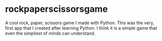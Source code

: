 # rockpaperscissorsgame
A cool rock, paper, scissors game I made with Python. This was the very, first app that I created after learning Python. I think it is a 
simple game that even the simpliest of minds can understand.
